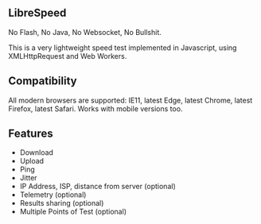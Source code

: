## LibreSpeed

No Flash, No Java, No Websocket, No Bullshit.

This is a very lightweight speed test implemented in Javascript, using XMLHttpRequest and Web Workers.

## Compatibility

All modern browsers are supported: IE11, latest Edge, latest Chrome, latest Firefox, latest Safari.
Works with mobile versions too.

## Features

* Download
* Upload
* Ping
* Jitter
* IP Address, ISP, distance from server (optional)
* Telemetry (optional)
* Results sharing (optional)
* Multiple Points of Test (optional)
